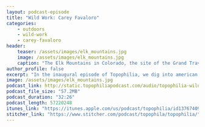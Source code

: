 ```yaml
---
layout: podcast-episode
title: "Wild Work: Carey Favaloro"
categories:
    - outdoors
    - wild-work
    - carey-favaloro
header:
    teaser: /assets/images/elk_mountains.jpg
    image: /assets/images/elk_mountains.jpg
    caption: "The Elk Mountains in Colorado, the site of the Grand Traverse ski race."
author_profile: false
excerpt: "In the inaugural episode of Topophilia, we dig into american Wilderness, past and future."
image: /assets/images/elk_mountains.jpg
podcast_link: http://static.topophiliapodcast.com/audio/topophilia-wild-work-carey-favaloro-final.mp3
podcast_file_size: "57.2MB"
podcast_duration: "32:26"
podcast_length: 57220248
itunes_link: "https://itunes.apple.com/us/podcast/topophilia/id1376740928"
stitcher_link: "https://www.stitcher.com/podcast/topophila/topophilia/"
---
```


